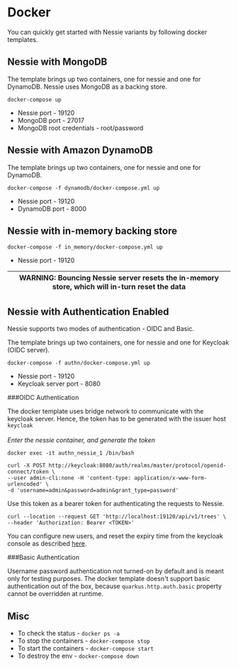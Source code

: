 # Docker

You can quickly get started with Nessie variants by following docker templates.

## Nessie with MongoDB
The template brings up two containers, one for nessie and one for DynamoDB. Nessie uses MongoDB as a backing store.
```
docker-compose up
```
- Nessie port - 19120
- MongoDB port - 27017
- MongoDB root credentials - root/password

## Nessie with Amazon DynamoDB
The template brings up two containers, one for nessie and one for DynamoDB.
```
docker-compose -f dynamodb/docker-compose.yml up
```
- Nessie port - 19120
- DynamoDB port - 8000

## Nessie with in-memory backing store

```
docker-compose -f in_memory/docker-compose.yml up
```
- Nessie port - 19120

| WARNING: Bouncing Nessie server resets the in-memory store, which will in-turn reset the data|
| --- |

## Nessie with Authentication Enabled
Nessie supports two modes of authentication - OIDC and Basic.

The template brings up two containers, one for nessie and one for Keycloak (OIDC server).
```
docker-compose -f authn/docker-compose.yml up
```
- Nessie port - 19120
- Keycloak server port - 8080

###OIDC Authentication

The docker template uses bridge network to communicate with the keycloak server. Hence, the token has to be generated with the issuer host `keycloak` <br><br>
_Enter the nessie container, and generate the token_
```
docker exec -it authn_nessie_1 /bin/bash
```
```
curl -X POST http://keycloak:8080/auth/realms/master/protocol/openid-connect/token \
--user admin-cli:none -H 'content-type: application/x-www-form-urlencoded' \
-d 'username=admin&password=admin&grant_type=password'
```
Use this token as a bearer token for authenticating the requests to Nessie.
```
curl --location --request GET 'http://localhost:19120/api/v1/trees' \
--header 'Authorization: Bearer <TOKEN>'
```
You can configure new users, and reset the expiry time from the keycloak console as described [here](../servers/quarkus-server#readme).

###Basic Authentication

Username password authentication not turned-on by default and is meant only for testing purposes.
The docker template doesn't support basic authentication out of the box, because `quarkus.http.auth.basic` property cannot be overridden at runtime.


## Misc
- To check the status - `docker ps -a`
- To stop the containers - `docker-compose stop`
- To start the containers - `docker-compose start`
- To destroy the env - `docker-compose down`